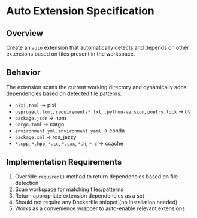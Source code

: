 # Auto Extension Specification

## Overview
Create an `auto` extension that automatically detects and depends on other extensions based on files present in the workspace.

## Behavior
The extension scans the current working directory and dynamically adds dependencies based on detected file patterns:

- `pixi.toml` → pixi
- `pyproject.toml`, `requirements*.txt`, `.python-version`, `poetry.lock` → uv
- `package.json` → npm
- `Cargo.toml` → cargo
- `environment.yml`, `environment.yaml` → conda
- `package.xml` → ros_jazzy
- `*.cpp`, `*.hpp`, `*.cc`, `*.cxx`, `*.h`, `*.c` → ccache

## Implementation Requirements
1. Override `required()` method to return dependencies based on file detection
2. Scan workspace for matching files/patterns
3. Return appropriate extension dependencies as a set
4. Should not require any Dockerfile snippet (no installation needed)
5. Works as a convenience wrapper to auto-enable relevant extensions
